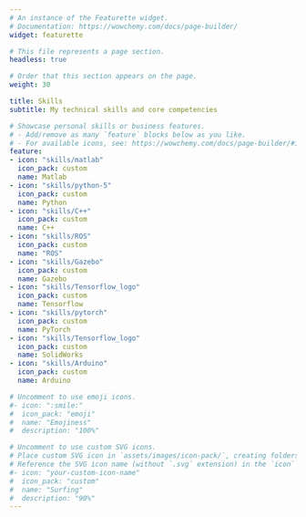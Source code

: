 ```yaml
---
# An instance of the Featurette widget.
# Documentation: https://wowchemy.com/docs/page-builder/
widget: featurette

# This file represents a page section.
headless: true

# Order that this section appears on the page.
weight: 30

title: Skills
subtitle: My technical skills and core competencies

# Showcase personal skills or business features.
# - Add/remove as many `feature` blocks below as you like.
# - For available icons, see: https://wowchemy.com/docs/page-builder/#icons
feature:
- icon: "skills/matlab"
  icon_pack: custom
  name: Matlab
- icon: "skills/python-5"
  icon_pack: custom
  name: Python
- icon: "skills/C++"
  icon_pack: custom
  name: C++
- icon: "skills/ROS"
  icon_pack: custom
  name: "ROS"
- icon: "skills/Gazebo"
  icon_pack: custom
  name: Gazebo
- icon: "skills/Tensorflow_logo"
  icon_pack: custom
  name: Tensorflow
- icon: "skills/pytorch"
  icon_pack: custom
  name: PyTorch
- icon: "skills/Tensorflow_logo"
  icon_pack: custom
  name: SolidWorks
- icon: "skills/Arduino"
  icon_pack: custom
  name: Arduino

# Uncomment to use emoji icons.
#- icon: ":smile:"
#  icon_pack: "emoji"
#  name: "Emojiness"
#  description: "100%"  

# Uncomment to use custom SVG icons.
# Place custom SVG icon in `assets/images/icon-pack/`, creating folders if necessary.
# Reference the SVG icon name (without `.svg` extension) in the `icon` field.
#- icon: "your-custom-icon-name"
#  icon_pack: "custom"
#  name: "Surfing"
#  description: "90%"
---
```

